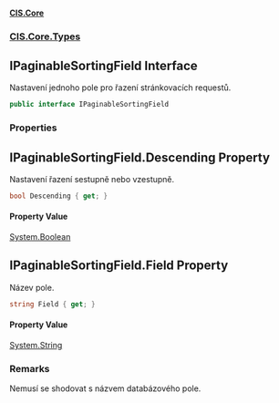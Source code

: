#### [CIS.Core](index.md 'index')
### [CIS.Core.Types](CIS.Core.Types.md 'CIS.Core.Types')

## IPaginableSortingField Interface

Nastavení jednoho pole pro řazení stránkovacích requestů.

```csharp
public interface IPaginableSortingField
```
### Properties

<a name='CIS.Core.Types.IPaginableSortingField.Descending'></a>

## IPaginableSortingField.Descending Property

Nastavení řazení sestupně nebo vzestupně.

```csharp
bool Descending { get; }
```

#### Property Value
[System.Boolean](https://docs.microsoft.com/en-us/dotnet/api/System.Boolean 'System.Boolean')

<a name='CIS.Core.Types.IPaginableSortingField.Field'></a>

## IPaginableSortingField.Field Property

Název pole.

```csharp
string Field { get; }
```

#### Property Value
[System.String](https://docs.microsoft.com/en-us/dotnet/api/System.String 'System.String')

### Remarks
Nemusí se shodovat s názvem databázového pole.